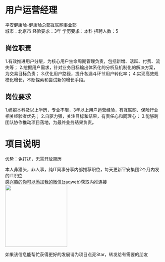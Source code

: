 # 用户运营经理
平安健康险-健康险总部互联网事业部  
城市：北京市 经验要求：3年 学历要求：本科  招聘人数：5

## 岗位职责
1.有效推进用户分层，为核心用户生命周期管理负责，包括新增、活跃、付费、流失等；
 2.挖掘用户需求，针对业务目标输出体系化的分析及机制化的解决方案，为交易目标负责；
 3.优化用户路径，提升各漏斗环节用户转化率；
 4.实现高效规模化增长，不断探索和尝试新的增长手段。

## 岗位要求
1.统招本科及以上学历，专业不限，3年以上用户运营经验，有互联网、保险行业相关经验者优先；
 2.自驱力强，关注目标和结果，有责任心和同理心；
 3.能够跨团队协作推动项目落地，为最终业务结果负责。

# 项目说明

优势：免打扰，无需开放简历

本人非猎头，非人事，纯IT同事分享内部推荐职位，每天更新平安集团2个月内发的IT职位  
感兴趣的你可以添加我的微信(zaqweb)获取内推连接  
<img src="https://github.com/zaqweb/PA-IT-JOBS/blob/master/WechatICode.jpeg"  height="200" width="200">

如果该信息能帮忙获得更好的发展请为项目点亮Star，转发给有需要的朋友




